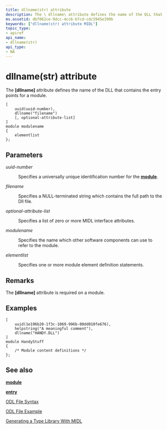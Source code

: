 ```yaml
---
title: dllname(str) attribute
description: The \ dllname\ attribute defines the name of the DLL that contains the entry points for a module.
ms.assetid: dbf062ce-9dcc-4cc6-b7cd-cdc5945e399b
keywords: ["dllname(str) attribute MIDL"]
topic_type:
- apiref
api_name:
- dllname(str)
api_type:
- NA
---
```


# dllname(str) attribute

The **\[dllname\]** attribute defines the name of the DLL that contains the entry points for a module.

``` syntax
[
    uuid(uuid-number), 
    dllname("filename")
    [, optional-attribute-list]
]
module modulename
{
    elementlist
};
```

## Parameters

<dl> <dt>

*uuid-number* 
</dt> <dd>

Specifies a universally unique identification number for the [**module**](module.md).

</dd> <dt>

*filename* 
</dt> <dd>

Specifies a NULL-terminated string which contains the full path to the Dll file.

</dd> <dt>

*optional-attribute-list* 
</dt> <dd>

Specifies a list of zero or more MIDL interface attributes.

</dd> <dt>

*modulename* 
</dt> <dd>

Specifies the name which other software components can use to refer to the module.

</dd> <dt>

*elementlist* 
</dt> <dd>

Specifies one or more module element definition statements.

</dd> </dl>

## Remarks

The **\[dllname\]** attribute is required on a module.

## Examples

``` syntax
[
    uuid(1e196b20-1f3c-1069-996b-00dd010fe676),
    helpstring("A meaningful comment"),   
    dllname("HANDY.DLL")
] 
module HandyStuff
{
    /* Module content definitions */
};
```

## See also

<dl> <dt>

[**module**](module.md)
</dt> <dt>

[**entry**](entry.md)
</dt> <dt>

[ODL File Syntax](df7aa86f-1453-4409-939e-788d469d611e)
</dt> <dt>

[ODL File Example](86d64a4f-08eb-422a-bb1d-dfa868094645)
</dt> <dt>

[Generating a Type Library With MIDL](generating-a-type-library-with-midl-2.md)
</dt> </dl>

 

 




